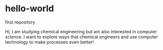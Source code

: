 # hello-world
first repository

Hi, I am studying chemical engineering but am also interested in computer science. 
I want to explore ways that chemical engineers and use computer technology to make processes even better!

